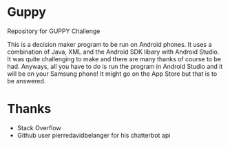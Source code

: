 # Guppy
Repository for GUPPY Challenge

This is a decision maker program to be run on Android phones. It uses a combination of Java, XML and the Android SDK libary with Android Studio. It was quite challenging to make and there are many thanks of course to be had. Anyways, all you have to do is run the program in Android Studio and it will be on your Samsung phone! It might go on the App Store but that is to be answered.

# Thanks
-  Stack Overflow
-  Github user pierredavidbelanger for his chatterbot api

